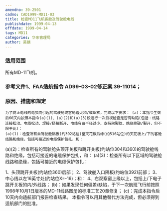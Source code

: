 ```yaml
---
amendno: 39-2501
cadno: CAD1999-MD11-03
title: 检查MD11飞机客舱及驾驶舱电线
publishdate: 1999-04-13
effdate: 1999-04-14
tags: MD11
categories: 华东管理局
author: 吴镝
---
```


### 适用范围 
所有MD-11飞机。

<!--more-->
### 参考文件1、FAA适航指令 AD99-03-02修正案 39-11014；

### 原因、措施和规定 
    为了防止电线的电弧而引起的驾驶舱或客舱着火和/或烟雾，完成以下要求： (a)：本指令生效后60天内按照本指令(a)(1)、(a)(2)和(a)(3)段进行一次目视检查是否有缺陷(包括：线路连接松动、电线松动、焊接/搭接断开、电线弯曲半径过小、支持架裂纹、绝缘擦破/裂开，但不限于此)： 
    (a)(1)：检查所有自驾驶舱隔板(约392站位)至天花板后缘(约516站位)的天花板上/下的客舱线路和绝缘，包括可接近的电缆保护包扎，和： 
(a)(2)：检查所有的驾驶舱头顶开关板和跳开关板(约站位304和360)的驾驶舱线路和绝缘，包括可接近的电缆保护包扎，和： 
(a)(3)：检查所有以下区域的驾驶舱线路和绝缘，包括可接近的电缆保护包扎： 
       
1、头顶跳开关板(约站位360)后部；         2、驾驶舱入口隔板(约站位392)前部；         3、中心线以左16英寸处(约站位X=-16)；和：        4、右观察窗上缘以上，包括上/下电子跳开关板的内/外线路；
(b)：如果发现任何偏差/缺陷，于下一次航班飞行前按照1998年10月1日版本的MD-11线路图册的标准工艺20章修复； (c)：完成本指令后10天内向适航部门报告检查结果。 
    本指令可以用其他替代方法完成，但必须得到适航部门的批准。
